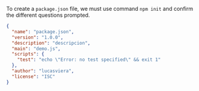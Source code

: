 To create a `package.json` file, we must use command `npm init` and confirm the different questions prompted.

```json
{
  "name": "package.json",
  "version": "1.0.0",
  "description": "descripcion",
  "main": "demo.js",
  "scripts": {
    "test": "echo \"Error: no test specified\" && exit 1"
  },
  "author": "lucasviera",
  "license": "ISC"
}
```